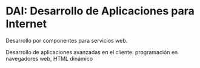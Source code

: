 # DAI: Desarrollo de Aplicaciones para Internet

Desarrollo por componentes para servicios web.

Desarrollo de aplicaciones avanzadas en el cliente: programación en navegadores web, HTML dinámico
